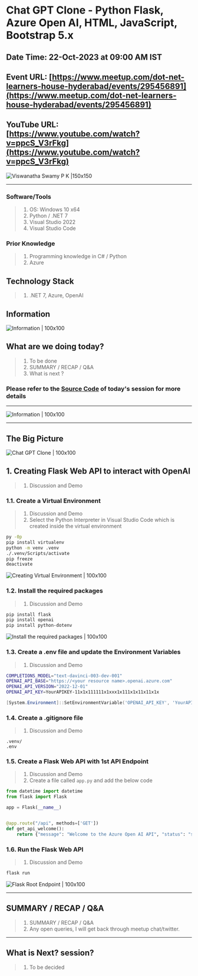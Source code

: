# Chat GPT Clone - Python Flask, Azure Open AI, HTML, JavaScript, Bootstrap 5.x

## Date Time: 22-Oct-2023 at 09:00 AM IST

## Event URL: [https://www.meetup.com/dot-net-learners-house-hyderabad/events/295456891](https://www.meetup.com/dot-net-learners-house-hyderabad/events/295456891)

## YouTube URL: [https://www.youtube.com/watch?v=ppcS_V3rFkg](https://www.youtube.com/watch?v=ppcS_V3rFkg)

![Viswanatha Swamy P K |150x150](./Documentation/Images/ViswanathaSwamyPK.PNG)

---

### Software/Tools

> 1. OS: Windows 10 x64
> 1. Python / .NET 7
> 1. Visual Studio 2022
> 1. Visual Studio Code

### Prior Knowledge

> 1. Programming knowledge in C# / Python
> 1. Azure

## Technology Stack

> 1. .NET 7, Azure, OpenAI

## Information

![Information | 100x100](./Documentation/Images/Information.PNG)

## What are we doing today?

> 1. To be done
> 1. SUMMARY / RECAP / Q&A
> 1. What is next ?

### Please refer to the [**Source Code**](https://github.com/ViswanathaSwamy-PK-TechSkillz-Academy/learn-azure-openai) of today's session for more details

---

![Information | 100x100](./Documentation/Images/SeatBelt.PNG)

---

## The Big Picture

![Chat GPT Clone | 100x100](./Documentation/Images/SessionFirstLook.PNG)

## 1. Creating Flask Web API to interact with OpenAI

> 1. Discussion and Demo

### 1.1. Create a Virtual Environment

> 1. Discussion and Demo
> 1. Select the Python Interpreter in Visual Studio Code which is created inside the virtual environment

```bash
py -0p
pip install virtualenv
python -m venv .venv
./.venv/Scripts/activate
pip freeze
deactivate
```

![Creating Virtual Environment | 100x100](./Documentation/Images/Creating_Virtual_Env.PNG)

### 1.2. Install the required packages

> 1. Discussion and Demo

```bash
pip install flask
pip install openai
pip install python-dotenv
```

![Install the required packages | 100x100](./Documentation/Images/Install_Depended_Packages.PNG)

### 1.3. Create a .env file and update the Environment Variables

> 1. Discussion and Demo

```bash
COMPLETIONS_MODEL="text-davinci-003-dev-001"
OPENAI_API_BASE="https://<your resource name>.openai.azure.com"
OPENAI_API_VERSION="2022-12-01"
OPENAI_API_KEY=YourAPIKEY-11x1x111111x1xxx1x111x1x11x11x1x
```

```powershell
[System.Environment]::SetEnvironmentVariable('OPENAI_API_KEY', 'YourAPIKEY-11x1x111111x1xxx1x111x1x11x11x1x', 'User')
```

### 1.4. Create a .gitignore file

> 1. Discussion and Demo

```.gitignore
.venv/
.env
```

### 1.5. Create a Flask Web API with 1st API Endpoint

> 1. Discussion and Demo
> 1. Create a file called `app.py` and add the below code

```python
from datetime import datetime
from flask import Flask

app = Flask(__name__)


@app.route("/api", methods=['GET'])
def get_api_welcome():
    return {"message": "Welcome to the Azure Open AI API", "status": "success", "processed_at": datetime.now()}

```

### 1.6. Run the Flask Web API

> 1. Discussion and Demo

```bash
flask run
```

![Flask Root Endpoint | 100x100](./Documentation/Images/Flask_Root_Endpoint.PNG)

---

## SUMMARY / RECAP / Q&A

> 1. SUMMARY / RECAP / Q&A
> 2. Any open queries, I will get back through meetup chat/twitter.

---

## What is Next? session?

> 1. To be decided
